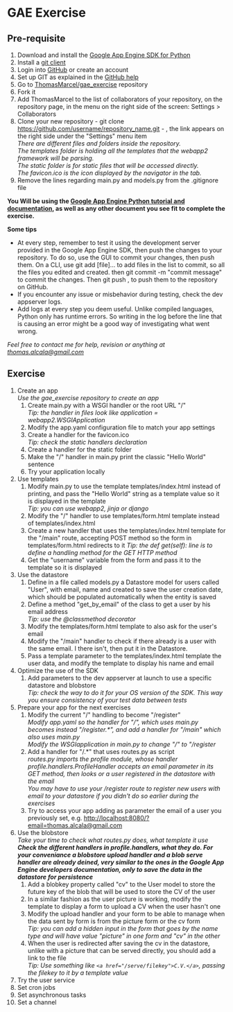 GAE Exercise
============

Pre-requisite
-------------

1. Download and install the [Google App Engine SDK for Python](https://developers.google.com/appengine/downloads)
1. Install a [git client](http://git-scm.com/downloads)
2. Login into [GitHub](https://github.com) or create an account
3. Set up GIT as explained in the [GitHub help](https://help.github.com/articles/set-up-git)
4. Go to [ThomasMarcel/gae_exercise](https://github.com/ThomasMarcel/gae_exercise) repository
5. Fork it
6. Add ThomasMarcel to the list of collaborators of your repository, on the repository page, in the menu on the right side of the screen: Settings > Collaborators
7. Clone your new repository - git clone https://github.com/username/repository_name.git - , the link appears on the right side under the "Settings" menu item  
_There are different files and folders inside the repository.  
The templates folder is holding all the templates that the webapp2 framework will be parsing.  
The static folder is for static files that will be accessed directly.  
The favicon.ico is the icon displayed by the navigator in the tab._  
8. Remove the lines regarding main.py and models.py from the .gitignore file

__You Will be using the [Google App Engine Python tutorial and documentation](https://developers.google.com/appengine/docs/python/gettingstartedpython27/introduction), as well as any other document you see fit to complete the exercise.__  

**Some tips**  
* At every step, remember to test it using the development server provided in the Google App Engine SDK, then push the changes to your repository. To do so, use the GUI to commit your changes, then push them. On a CLI, use git add [file]... to add files in the list to commit, so all the files you edited and created. then git commit -m "commit message" to commit the changes. Then git push , to push them to the repository on GitHub.
* If you encounter any issue or misbehavior during testing, check the dev appserver logs.
* Add logs at every step you deem useful. Unlike compiled languages, Python only has runtime errors. So writing in the log before the line that is causing an error might be a good way of investigating what went wrong.

*Feel free to contact me for help, revision or anything at thomas.alcala@gmail.com*

Exercise
--------
1. Create an app  
*Use the gae_exercise repository to create an app*  
	1. Create main.py with a WSGI handler or the root URL "/"  
*Tip: the handler in files look like application = webapp2.WSGIApplication*
	2. Modify the app.yaml configuration file to match your app settings
	3. Create a handler for the favicon.ico  
*Tip: check the static handlers declaration*
	4. Create a handler for the static folder
	5. Make the "/" handler in main.py print the classic "Hello World" sentence
	6. Try your application locally
2. Use templates
	1. Modify main.py to use the template templates/index.html instead of printing, and pass the "Hello World" string as a template value so it is displayed in the template  
*Tip: you can use webapp2, jinja or django*
	2. Modify the "/" handler to use templates/form.html template instead of templates/index.html
	3. Create a new handler that uses the templates/index.html template for the "/main" route, accepting POST method so the form in templates/form.html redirects to it
*Tip: the def get(self): line is to define a handling method for the GET HTTP method*
	4. Get the "username" variable from the form and pass it to the template so it is displayed
3. Use the datastore
	1. Define in a file called models.py a Datastore model for users called "User", with email, name and created to save the user creation date, which should be populated automatically when the entity is saved
	2. Define a method "get_by_email" of the class to get a user by his email address  
*Tip: use the @classmethod decorator*
	3. Modify the templates/form.html template to also ask for the user's email
	4. Modify the "/main" handler to check if there already is a user with the same email. I there isn't, then put it in the Datastore.
	5. Pass a template parameter to the templates/index.html template the user data, and modify the template to display his name and email
3. Optimize the use of the SDK
	1. Add parameters to the dev appserver at launch to use a specific datastore and blobstore  
*Tip: check the way to do it for your OS version of the SDK. This way you ensure consistency of your test data between tests*
4. Prepare your app for the next exercises
	1. Modify the current "/" handling to become "/register"  
_Modify app.yaml so the handler for "/", which uses main.py becomes instead "/register.*", and add a handler for "/main" which also uses main.py  
Modify the WSGIapplication in main.py to change "/" to "/register_
	2. Add a handler for "/.\*" that uses routes.py as script  
*routes.py imports the profile module, whose handler profile.handlers.ProfileHandler accepts an email parameter in its GET method, then looks or a  user registered in the datastore with the email  
You may have to use your /register route to register new users with email to your datastore if you didn't do so earlier during the exercises*
	4. Try to access your app adding as parameter the email of a user you previously set, e.g. [http://localhost:8080/?email=thomas.alcala@gmail.com](http://localhost:8080/?email=thomas.alcala@gmail.com)  
5. Use the blobstore  
_Take your time to check what routes.py does, what template it use_  
_**Check the different handlers in profile.handlers, what they do. For your conveniance a blobstore upload handler and a blob serve handler are already deined, very similar to the ones in the Google App Engine developers documentation, only to save the data in the datastore for persistence**_
	1. Add a blobkey property called "cv" to the User model to store the future key of the blob that will be used to store the CV of the user
	2. In a similar fashion as the user picture is working, modify the template to display a form to upload a CV when the user hasn't one
	3. Modify the upload handler and your form to be able to manage when the data sent by form is from the picture form or the cv form  
*Tip: you can add a hidden input in the form that goes by the name type and will have value "picture" in one form and "cv" in the other*
	4. When the user is redirected after saving the cv in the datastore, unlike with a picture that can be served directly, you should add a link to the file  
*Tip: Use something like `<a href="/serve/filekey">C.V.</a>`, passing the filekey to it by a template value*
6. Try the user service
7. Set cron jobs
8. Set asynchronous tasks
9. Set a channel
